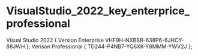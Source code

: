 # VisualStudio_2022_key_enterprice_professional
Visual Studio 2022 {
Version Enterprise
VHF9H-NXBBB-638P6-6JHCY-88JWH
};
Verison Professional {
TD244-P4NB7-YQ6XK-Y8MMM-YWV2J
};
